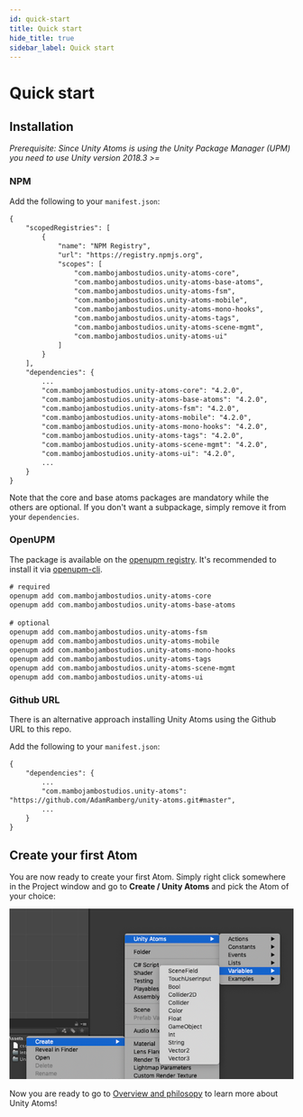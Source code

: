 ```yaml
---
id: quick-start
title: Quick start
hide_title: true
sidebar_label: Quick start
---
```


# Quick start

## Installation

_Prerequisite: Since Unity Atoms is using the Unity Package Manager (UPM) you need to use Unity version 2018.3 >=_

### NPM

Add the following to your `manifest.json`:

```
{
    "scopedRegistries": [
        {
            "name": "NPM Registry",
            "url": "https://registry.npmjs.org",
            "scopes": [
                "com.mambojambostudios.unity-atoms-core",
                "com.mambojambostudios.unity-atoms-base-atoms",
                "com.mambojambostudios.unity-atoms-fsm",
                "com.mambojambostudios.unity-atoms-mobile",
                "com.mambojambostudios.unity-atoms-mono-hooks",
                "com.mambojambostudios.unity-atoms-tags",
                "com.mambojambostudios.unity-atoms-scene-mgmt",
                "com.mambojambostudios.unity-atoms-ui"
            ]
        }
    ],
    "dependencies": {
        ...
        "com.mambojambostudios.unity-atoms-core": "4.2.0",
        "com.mambojambostudios.unity-atoms-base-atoms": "4.2.0",
        "com.mambojambostudios.unity-atoms-fsm": "4.2.0",
        "com.mambojambostudios.unity-atoms-mobile": "4.2.0",
        "com.mambojambostudios.unity-atoms-mono-hooks": "4.2.0",
        "com.mambojambostudios.unity-atoms-tags": "4.2.0",
        "com.mambojambostudios.unity-atoms-scene-mgmt": "4.2.0",
        "com.mambojambostudios.unity-atoms-ui": "4.2.0",
        ...
    }
}
```

Note that the core and base atoms packages are mandatory while the others are optional. If you don't want a subpackage, simply remove it from your `dependencies`.

### OpenUPM

The package is available on the [openupm registry](https://openupm.com). It's recommended to install it via [openupm-cli](https://github.com/openupm/openupm-cli).

```
# required
openupm add com.mambojambostudios.unity-atoms-core
openupm add com.mambojambostudios.unity-atoms-base-atoms

# optional
openupm add com.mambojambostudios.unity-atoms-fsm
openupm add com.mambojambostudios.unity-atoms-mobile
openupm add com.mambojambostudios.unity-atoms-mono-hooks
openupm add com.mambojambostudios.unity-atoms-tags
openupm add com.mambojambostudios.unity-atoms-scene-mgmt
openupm add com.mambojambostudios.unity-atoms-ui
```

### Github URL

There is an alternative approach installing Unity Atoms using the Github URL to this repo.

Add the following to your `manifest.json`:

```
{
    "dependencies": {
        ...
        "com.mambojambostudios.unity-atoms": "https://github.com/AdamRamberg/unity-atoms.git#master",
        ...
    }
}
```

## Create your first Atom

You are now ready to create your first Atom. Simply right click somewhere in the Project window and go to **Create / Unity Atoms** and pick the Atom of your choice:

![create-your-first-atom](assets/create-your-first-atom.png)

Now you are ready to go to [Overview and philosopy](./overview.md) to learn more about Unity Atoms!
